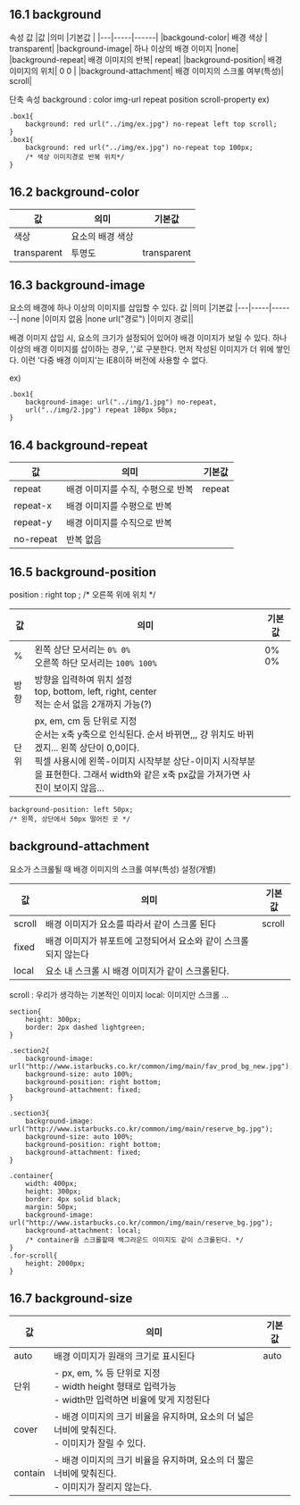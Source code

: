 ##	16.1 background

속성 값
|값	|의미	|기본값	|
|---|-----|------|
|backgound-color| 배경 색상 | transparent|
|background-image| 하나 이상의 배경 이미지 |none|
|background-repeat| 배경 이미지의 반복| repeat|
|background-position| 배경 이미지의 위치| 0 0 |
|background-attachment| 배경 이미지의 스크롤 여부(특성)| scroll|

단축 속성
background : color img-url repeat position scroll-property
ex)
```
.box1{
	background: red url("../img/ex.jpg") no-repeat left top scroll;
}
.box1{
	background: red url("../img/ex.jpg") no-repeat top 100px;
	/* 색상 이미지경로 반복 위치*/
}
```

##	16.2 background-color

값 	|의미	|기본값|
|---|--------|-------|
색상	|요소의 배경 색상||
transparent| 투명도	|transparent|

##	16.3 background-image
요소의 배경에 하나 이상의 이미지를 삽입할 수 있다. 
값	|의미	|기본값
|---|-----|-------|
none	|이미지 없음	|none
url("경로")	|이미지 경로||

배경 이미지 삽입 시, 요소의 크기가 설정되어 있어야 배경 이미지가 보일 수 있다. 
하나 이상의 배경 이미지를 삽이하는 경우, ','로 구분한다. 먼저 작성된 이미지가 더 위에 쌓인다. 이런 '다중 배경 이미지'는 IE8이하 버전에 사용할 수 없다.

ex)
```
.box1{
	background-image: url("../img/1.jpg") no-repeat,
	url("../img/2.jpg") repeat 100px 50px;
}
```

##	16.4 background-repeat

값	|의미	|기본값
|---|-----|-------|
repeat	|배경 이미지를 수직, 수평으로 반복|	repeat|
repeat-x	|배경 이미지를 수평으로 반복||
repeat-y	|배경 이미지를 수직으로 반복||
no-repeat	| 반복 없음 ||	

## 	16.5	background-position

position : right top ;
/* 오른쪽 위에 위치 */

값	|의미	|기본값
|---|-----|-------|
%| 왼쪽 상단 모서리는 ```0% 0%``` <br> 오른쪽 하단 모서리는 ```100% 100%```	|0% 0%|
방향	| 방향을 입력하여 위치 설정<br> top, bottom, left, right, center <br> 적는 순서 없음 2개까지 가능(?)||
단위	|px, em, cm	등 단위로 지정	<br>순서는 x축 y축으로 인식된다. 순서 바뀌면,,, 걍 위치도 바뀌겠지... 왼쪽 상단이 0,0이다.<br> 픽셀 사용시에 왼쪽-이미지 시작부분 상단-이미지 시작부분 을 표현한다. 그래서 width와 같은 x축 px값을 가져가면 사진이 보이지 않음...

```
background-position: left 50px;
/* 왼쪽, 상단에서 50px 떨어진 곳 */
```

##	background-attachment
요소가 스크롤될 때 배경 이미지의 스크롤 여부(특성) 설정(개별)

값	|의미	|기본값
|---|-----|-------|
|scroll|	배경 이미지가 요소를 따라서 같이 스크롤 된다| scroll|
|fixed |	배경 이미지가 뷰포트에 고정되어서 요소와 같이 스크롤되지 않는다||
|local|	요소 내 스크롤 시 배경 이미지가 같이 스크롤된다.||

scroll : 우리가 생각하는 기본적인 이미지 
local: 이미지만 스크롤 ... 

```
section{
	height: 300px;
	border: 2px dashed lightgreen;
}

.section2{
	background-image: url("http://www.istarbucks.co.kr/common/img/main/fav_prod_bg_new.jpg");
	background-size: auto 100%;
	background-position: right bottom;
	background-attachment: fixed;
}

.section3{
	background-image: url("http://www.istarbucks.co.kr/common/img/main/reserve_bg.jpg");
	background-size: auto 100%;
	background-position: right bottom;
	background-attachment: fixed;
}

.container{
	width: 400px;
	height: 300px;
	border: 4px solid black;
	margin: 50px;
	background-image: url("http://www.istarbucks.co.kr/common/img/main/reserve_bg.jpg");
	background-attachment: local;
	/* container을 스크롤할때 백그라운드 이미지도 같이 스크롤된다. */
}
.for-scroll{
	height: 2000px;
}
```
##	16.7 background-size

값	|의미	|기본값
|---|-----|-------|
auto| 	배경 이미지가 원래의 크기로 표시된다	| auto
단위|	- px, em, % 등 단위로 지정 <br> - width height 형태로 입력가능 <br> - width만 입력하면 비율에 맞게 지정된다||
cover| - 배경 이미지의 크기 비율을 유지하며, 요소의 더 넓은 너비에 맞춰진다. <br> - 이미지가 잘릴 수 있다.||
contain | - 배경 이미지의 크기 비율을 유지하며, 요소의 더 짧은 너비에 맞춰진다. <br> - 이미지가 잘리지 않는다.||
